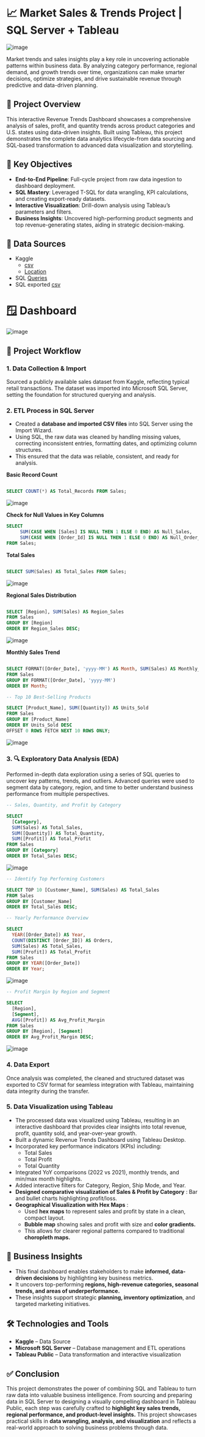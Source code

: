 # 📈 Market Sales & Trends Project | SQL Server + Tableau
![image](https://github.com/user-attachments/assets/8e63550a-e246-4646-a3e4-aee291188060)


Market trends and sales insights play a key role in uncovering actionable patterns within business data. By analyzing category performance, regional demand, and growth trends over time, organizations can make smarter decisions, optimize strategies, and drive sustainable revenue through predictive and data-driven planning.

## 📘 Project Overview
This interactive Revenue Trends Dashboard showcases a comprehensive analysis of sales, profit, and quantity trends across product categories and U.S. states using data-driven insights. Built using Tableau, this project demonstrates the complete data analytics lifecycle-from data sourcing and SQL-based transformation to advanced data visualization and storytelling.

## 🎯 Key Objectives
- **End-to-End Pipeline**: Full-cycle project from raw data ingestion to dashboard deployment.
- **SQL Mastery**: Leveraged T-SQL for data wrangling, KPI calculations, and creating export-ready datasets.
- **Interactive Visualization**: Drill-down analysis using Tableau’s parameters and filters.
- **Business Insights**: Uncovered high-performing product segments and top revenue-generating states, aiding in strategic decision-making.

## 📁 Data Sources
- Kaggle 
  - <a href="https://github.com/Shakeel-Data/Revenue-Trends-Dashboard/blob/main/Sales.csv">csv</a>
  - <a href="https://github.com/Shakeel-Data/Revenue-Trends-Dashboard/blob/main/Hexmap.xlsx">Location</a>
- SQL
<a href="https://github.com/Shakeel-Data/Revenue-Trends-Dashboard/blob/main/Sales.sql">Queries</a>
- SQL exported
<a href="https://github.com/Shakeel-Data/Revenue-Trends-Dashboard/blob/main/Sales.txt">csv</a>

# 🪟 Dashboard
![image](https://github.com/user-attachments/assets/58ba3510-0e89-4003-ba6c-9b315e252e13)

## 🔧 Project Workflow
### 1.  Data Collection & Import
Sourced a publicly available sales dataset from Kaggle, reflecting typical retail transactions. The dataset was imported into Microsoft SQL Server, setting the foundation for structured querying and analysis.

### 2.  ETL Process in SQL Server
- Created a **database and imported CSV files** into SQL Server using the Import Wizard. 
- Using SQL, the raw data was cleaned by handling missing values, correcting inconsistent entries, formatting dates, and optimizing column structures. 
- This ensured that the data was reliable, consistent, and ready for analysis.

**Basic Record Count**
```sql

SELECT COUNT(*) AS Total_Records FROM Sales;
```
![image](https://github.com/user-attachments/assets/9dc6d1ba-360f-4573-85a3-c3d54ef143a7)

**Check for Null Values in Key Columns**

```sql
SELECT 
     SUM(CASE WHEN [Sales] IS NULL THEN 1 ELSE 0 END) AS Null_Sales,
     SUM(CASE WHEN [Order_Id] IS NULL THEN 1 ELSE 0 END) AS Null_Order_ID
FROM Sales;
```

**Total Sales**
```sql

SELECT SUM(Sales) AS Total_Sales FROM Sales;
```

![image](https://github.com/user-attachments/assets/4ba97531-cf18-4760-b8fa-55e18a615224)


**Regional Sales Distribution**
```sql

SELECT [Region], SUM(Sales) AS Region_Sales
FROM Sales
GROUP BY [Region]
ORDER BY Region_Sales DESC;
```
![image](https://github.com/user-attachments/assets/34d301e6-bfa2-4cc4-af5b-266796aa64e4)

**Monthly Sales Trend**
```sql

SELECT FORMAT([Order_Date], 'yyyy-MM') AS Month, SUM(Sales) AS Monthly_Sales
FROM Sales
GROUP BY FORMAT([Order_Date], 'yyyy-MM')
ORDER BY Month;
```

```sql
-- Top 10 Best-Selling Products

SELECT [Product_Name], SUM([Quantity]) AS Units_Sold
FROM Sales
GROUP BY [Product_Name]
ORDER BY Units_Sold DESC
OFFSET 0 ROWS FETCH NEXT 10 ROWS ONLY;
```
![image](https://github.com/user-attachments/assets/819fa2f5-172c-4dc5-ae62-dace5726c49e)

### 3. 🔍 Exploratory Data Analysis (EDA)
Performed in-depth data exploration using a series of SQL queries to uncover key patterns, trends, and outliers. Advanced queries were used to segment data by category, region, and time to better understand business performance from multiple perspectives.

```sql
-- Sales, Quantity, and Profit by Category

SELECT 
  [Category],
  SUM(Sales) AS Total_Sales,
  SUM([Quantity]) AS Total_Quantity,
  SUM([Profit]) AS Total_Profit
FROM Sales
GROUP BY [Category]
ORDER BY Total_Sales DESC;
```
![image](https://github.com/user-attachments/assets/2585dd2f-7d77-4f22-82b8-36e66fcc4d6f)

```sql
-- Identify Top Performing Customers

SELECT TOP 10 [Customer_Name], SUM(Sales) AS Total_Sales
FROM Sales
GROUP BY [Customer_Name]
ORDER BY Total_Sales DESC;
```

```sql
-- Yearly Performance Overview

SELECT 
  YEAR([Order_Date]) AS Year,
  COUNT(DISTINCT [Order_ID]) AS Orders,
  SUM(Sales) AS Total_Sales,
  SUM([Profit]) AS Total_Profit
FROM Sales
GROUP BY YEAR([Order_Date])
ORDER BY Year;
```
![image](https://github.com/user-attachments/assets/81adb05c-e385-4ced-af11-f59f3a290722)

```sql
-- Profit Margin by Region and Segment

SELECT 
  [Region], 
  [Segment], 
  AVG([Profit]) AS Avg_Profit_Margin
FROM Sales
GROUP BY [Region], [Segment]
ORDER BY Avg_Profit_Margin DESC;
```

![image](https://github.com/user-attachments/assets/c713a9f5-2fe3-45b5-b41d-3934a36b029e)


### 4. Data Export
Once analysis was completed, the cleaned and structured dataset was exported to CSV format for seamless integration with Tableau, maintaining data integrity during the transfer.

### 5. Data Visualization using Tableau
- The processed data was visualized using Tableau, resulting in an interactive dashboard that provides clear insights into total revenue, profit, quantity sold, and year-over-year growth. 
- Built a dynamic Revenue Trends Dashboard using Tableau Desktop.
- Incorporated key performance indicators (KPIs) including:
  - Total Sales
  - Total Profit
  - Total Quantity
- Integrated YoY comparisons (2022 vs 2021), monthly trends, and min/max month highlights.
- Added interactive filters for Category, Region, Ship Mode, and Year.
- **Designed comparative visualization of Sales & Profit by Category** : Bar and bullet charts highlighting profit/loss.
- **Geographical Visualization with Hex Maps** :
    - Used **hex maps** to represent sales and profit by state in a clean, compact layout.
    - **Bubble map** showing sales and profit with size and **color gradients.**
    - This allows for clearer regional patterns compared to traditional **choropleth maps.**

## 💼 Business Insights
- This final dashboard enables stakeholders to make **informed, data-driven decisions** by highlighting key business metrics. 
- It uncovers top-performing **regions, high-revenue categories, seasonal trends, and areas of underperformance.**
- These insights support strategic **planning, inventory optimization**, and targeted marketing initiatives.


## 🛠 Technologies and Tools
- **Kaggle** – Data Source
- **Microsoft SQL Server** – Database management and ETL operations
- **Tableau Public** – Data transformation and interactive visualization

## ✅ Conclusion
This project demonstrates the power of combining SQL and Tableau to turn raw data into valuable business intelligence. From sourcing and preparing data in SQL Server to designing a visually compelling dashboard in Tableau Public, each step was carefully crafted to **highlight key sales trends, regional performance, and product-level insights.**
This project showcases practical skills in **data wrangling, analysis, and visualization** and reflects a real-world approach to solving business problems through data.
